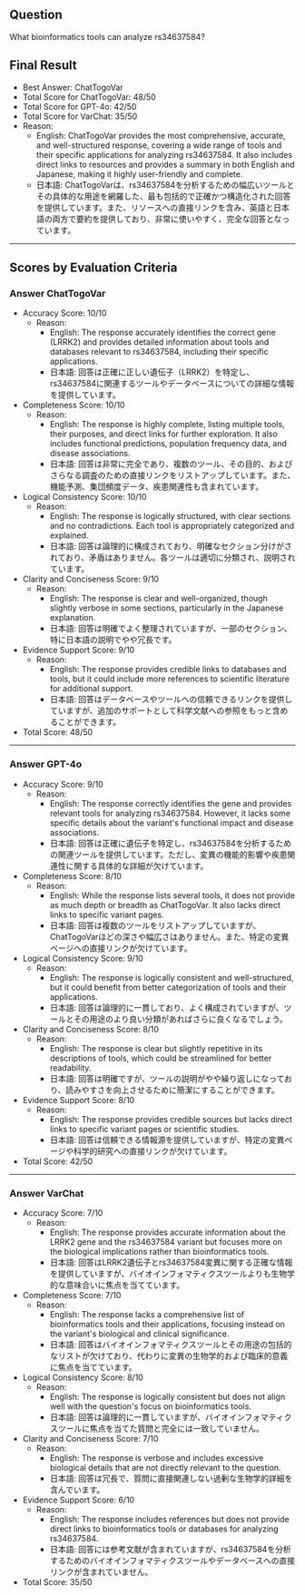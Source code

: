 ## Question

What bioinformatics tools can analyze rs34637584?

## Final Result

- Best Answer: ChatTogoVar
- Total Score for ChatTogoVar: 48/50
- Total Score for GPT-4o: 42/50
- Total Score for VarChat: 35/50
- Reason:
  - English: ChatTogoVar provides the most comprehensive, accurate, and well-structured response, covering a wide range of tools and their specific applications for analyzing rs34637584. It also includes direct links to resources and provides a summary in both English and Japanese, making it highly user-friendly and complete.
  - 日本語: ChatTogoVarは、rs34637584を分析するための幅広いツールとその具体的な用途を網羅した、最も包括的で正確かつ構造化された回答を提供しています。また、リソースへの直接リンクを含み、英語と日本語の両方で要約を提供しており、非常に使いやすく、完全な回答となっています。

---

## Scores by Evaluation Criteria

### Answer ChatTogoVar
- Accuracy Score: 10/10
  - Reason: 
    - English: The response accurately identifies the correct gene (LRRK2) and provides detailed information about tools and databases relevant to rs34637584, including their specific applications.
    - 日本語: 回答は正確に正しい遺伝子（LRRK2）を特定し、rs34637584に関連するツールやデータベースについての詳細な情報を提供しています。
- Completeness Score: 10/10
  - Reason: 
    - English: The response is highly complete, listing multiple tools, their purposes, and direct links for further exploration. It also includes functional predictions, population frequency data, and disease associations.
    - 日本語: 回答は非常に完全であり、複数のツール、その目的、およびさらなる調査のための直接リンクをリストアップしています。また、機能予測、集団頻度データ、疾患関連性も含まれています。
- Logical Consistency Score: 10/10
  - Reason: 
    - English: The response is logically structured, with clear sections and no contradictions. Each tool is appropriately categorized and explained.
    - 日本語: 回答は論理的に構成されており、明確なセクション分けがされており、矛盾はありません。各ツールは適切に分類され、説明されています。
- Clarity and Conciseness Score: 9/10
  - Reason: 
    - English: The response is clear and well-organized, though slightly verbose in some sections, particularly in the Japanese explanation.
    - 日本語: 回答は明確でよく整理されていますが、一部のセクション、特に日本語の説明でやや冗長です。
- Evidence Support Score: 9/10
  - Reason: 
    - English: The response provides credible links to databases and tools, but it could include more references to scientific literature for additional support.
    - 日本語: 回答はデータベースやツールへの信頼できるリンクを提供していますが、追加のサポートとして科学文献への参照をもっと含めることができます。
- Total Score: 48/50

---

### Answer GPT-4o
- Accuracy Score: 9/10
  - Reason: 
    - English: The response correctly identifies the gene and provides relevant tools for analyzing rs34637584. However, it lacks some specific details about the variant's functional impact and disease associations.
    - 日本語: 回答は正確に遺伝子を特定し、rs34637584を分析するための関連ツールを提供しています。ただし、変異の機能的影響や疾患関連性に関する具体的な詳細が欠けています。
- Completeness Score: 8/10
  - Reason: 
    - English: While the response lists several tools, it does not provide as much depth or breadth as ChatTogoVar. It also lacks direct links to specific variant pages.
    - 日本語: 回答は複数のツールをリストアップしていますが、ChatTogoVarほどの深さや幅広さはありません。また、特定の変異ページへの直接リンクが欠けています。
- Logical Consistency Score: 9/10
  - Reason: 
    - English: The response is logically consistent and well-structured, but it could benefit from better categorization of tools and their applications.
    - 日本語: 回答は論理的に一貫しており、よく構成されていますが、ツールとその用途のより良い分類があればさらに良くなるでしょう。
- Clarity and Conciseness Score: 8/10
  - Reason: 
    - English: The response is clear but slightly repetitive in its descriptions of tools, which could be streamlined for better readability.
    - 日本語: 回答は明確ですが、ツールの説明がやや繰り返しになっており、読みやすさを向上させるために簡潔にすることができます。
- Evidence Support Score: 8/10
  - Reason: 
    - English: The response provides credible sources but lacks direct links to specific variant pages or scientific studies.
    - 日本語: 回答は信頼できる情報源を提供していますが、特定の変異ページや科学的研究への直接リンクが欠けています。
- Total Score: 42/50

---

### Answer VarChat
- Accuracy Score: 7/10
  - Reason: 
    - English: The response provides accurate information about the LRRK2 gene and the rs34637584 variant but focuses more on the biological implications rather than bioinformatics tools.
    - 日本語: 回答はLRRK2遺伝子とrs34637584変異に関する正確な情報を提供していますが、バイオインフォマティクスツールよりも生物学的な意味合いに焦点を当てています。
- Completeness Score: 7/10
  - Reason: 
    - English: The response lacks a comprehensive list of bioinformatics tools and their applications, focusing instead on the variant's biological and clinical significance.
    - 日本語: 回答はバイオインフォマティクスツールとその用途の包括的なリストが欠けており、代わりに変異の生物学的および臨床的意義に焦点を当てています。
- Logical Consistency Score: 8/10
  - Reason: 
    - English: The response is logically consistent but does not align well with the question's focus on bioinformatics tools.
    - 日本語: 回答は論理的に一貫していますが、バイオインフォマティクスツールに焦点を当てた質問と完全には一致していません。
- Clarity and Conciseness Score: 7/10
  - Reason: 
    - English: The response is verbose and includes excessive biological details that are not directly relevant to the question.
    - 日本語: 回答は冗長で、質問に直接関連しない過剰な生物学的詳細を含んでいます。
- Evidence Support Score: 6/10
  - Reason: 
    - English: The response includes references but does not provide direct links to bioinformatics tools or databases for analyzing rs34637584.
    - 日本語: 回答には参考文献が含まれていますが、rs34637584を分析するためのバイオインフォマティクスツールやデータベースへの直接リンクが含まれていません。
- Total Score: 35/50